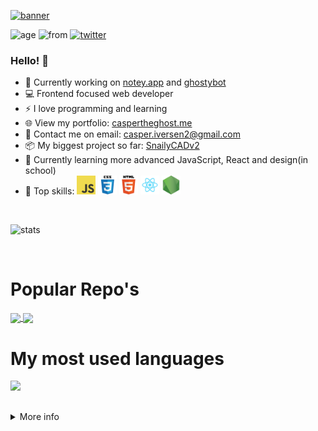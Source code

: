 [![banner](https://raw.githubusercontent.com/Dev-CasperTheGhost/Dev-CasperTheGhost/master/images/BannerImg.svg)](https://caspertheghost.me)

![age](https://img.shields.io/badge/Age-15-blue?style=for-the-badge) ![from](https://img.shields.io/badge/from-belgium-red?style=for-the-badge) [![twitter](https://img.shields.io/badge/-casper124578-1DA1F2?logo=Twitter&logoColor=white&link=https://twitter.com/casper124578&style=for-the-badge)](https://twitter.com/casper124578)

### Hello! 👋

- 💪 Currently working on [notey.app](https://github.com/Dev-CasperTheGhost/notey.app) and [ghostybot](https://github.com/Dev-CasperTheGhost/ghostybot)
- 💻 Frontend focused web developer
- ⚡ I love programming and learning
- 🌐 View my portfolio: [caspertheghost.me](https://caspertheghost.me/)
- 📧 Contact me on email: [casper.iversen2@gmail.com](mailto:casper.iversen2@gmail.com)
- 📦 My biggest project so far: [SnailyCADv2](https://github.com/Dev-CasperTheGhost/snaily-cadv2)
- 🏫 Currently learning more advanced JavaScript, React and design(in school)
- 🌱 Top skills:
  <code><img height="30" src="https://raw.githubusercontent.com/github/explore/80688e429a7d4ef2fca1e82350fe8e3517d3494d/topics/javascript/javascript.png"></code>
  <code><img height="30" src="https://raw.githubusercontent.com/github/explore/80688e429a7d4ef2fca1e82350fe8e3517d3494d/topics/css/css.png"></code>
  <code><img height="30" src="https://raw.githubusercontent.com/github/explore/5c058a388828bb5fde0bcafd4bc867b5bb3f26f3/topics/html/html.png"></code>
  <code><img height="30" src="https://raw.githubusercontent.com/github/explore/80688e429a7d4ef2fca1e82350fe8e3517d3494d/topics/react/react.png"></code>
  <code><img height="30" src="https://raw.githubusercontent.com/github/explore/80688e429a7d4ef2fca1e82350fe8e3517d3494d/topics/nodejs/nodejs.png"></code>

<br />

![stats](https://github-readme-stats-nu-green.vercel.app/api/?username=dev-caspertheghost&show_owner=false&show_icons=true&title_color=ddd&text_color=bbb&bg_color=151515&hide_border=true&hide_rank=true&count_private=true&include_all_commits=true)

<br />

<h1>Popular Repo's</h1>
<a href="https://github.com/dev-caspertheghost/react-timeline">
  <img align="center" src="https://github-readme-stats-nu-green.vercel.app/api/pin?username=dev-caspertheghost&repo=react-timeline&title_color=ddd&icon_color=4c71f2&text_color=bbb&bg_color=151515" />
</a>

<a href="https://github.com/dev-caspertheghost/ghostybot">
  <img align="center" src="https://github-readme-stats-nu-green.vercel.app/api/pin?username=dev-caspertheghost&repo=ghostybot&title_color=ddd&icon_color=4c71f2&text_color=bbb&bg_color=151515" />
</a>

<br />

<h1>My most used languages</h1>
<img src="https://github-readme-stats-nu-green.vercel.app/api/top-langs/?username=dev-caspertheghost&layout=compact&theme=dark&hide=lua,dart&hide_title=true" />

<br />

##

<details align="left">
  <summary>More info</summary>

<details>
  
  
  <summary>Other apps</summary>

| name                      | link                                                                   |
| :------------------------ | :--------------------------------------------------------------------- |
| Windows terminal          | <https://github.com/microsoft/terminal>                                |
| Windows Powertoys    | <https://github.com/microsoft/powertoys> |
| Visual studio code     | <https://code.visualstudio.com>              |
| Figma         | <https://figma.com>    |
| Postman         | <https://postman.com>                                               |
| Discord        | <https://discord.com>                                           |
</details>


<details>
  <summary>Firefox Extensions</summary>

| name                      | link                                                                   |
| :------------------------ | :--------------------------------------------------------------------- |
| Styles (for gh dark mode) | <https://github.com/openstyles/stylus>                                 |
| Colorpick eyedroper       | <https://addons.mozilla.org/en-US/firefox/addon/colorpick-eyedropper/> |
| Decentraleyes             | <https://addons.mozilla.org/firefox/addon/decentraleyes/>              |
| Cookie AutoDelete         | <https://addons.mozilla.org/en-US/firefox/addon/cookie-autodelete/>    |
| DuckDuckGo                | <https://duckduckgo.com>                                               |
| Privacy Badger            | <https://privacybadger.org/>                                           |
| github-vscode-icons       | <https://github.com/dderevjanik/github-vscode-icons>                   |
| React Developer Tools     | <https://addons.mozilla.org/en-US/firefox/addon/react-devtools/>       |
| Redux DevTools            | <https://addons.mozilla.org/en-US/firefox/addon/reduxdevtools/>        |
</details>

<details>
  <summary>Visual studio code Extensions</summary>

| name                                          | link                                                                                         |
| :-------------------------------------------- | :------------------------------------------------------------------------------------------- |
| Auto rename tag                               | <https://marketplace.visualstudio.com/items?itemName=formulahendry.auto-rename-tag>          |
| better comments                               | <https://marketplace.visualstudio.com/items?itemName=aaron-bond.better-comments>             |
| Bracket par colorizer                         | <https://marketplace.visualstudio.com/items?itemName=CoenraadS.bracket-pair-colorizer>       |
| Code spell checker                            | <https://marketplace.visualstudio.com/items?itemName=streetsidesoftware.code-spell-checker>  |
| CSS Peek                                      | <https://marketplace.visualstudio.com/items?itemName=pranaygp.vscode-css-peek>               |
| Discord presence                              | <https://marketplace.visualstudio.com/items?itemName=icrawl.discord-vscode>                  |
| docker                                        | <https://marketplace.visualstudio.com/items?itemName=ms-azuretools.vscode-docker>            |
| Error Lens                                    | <https://marketplace.visualstudio.com/items?itemName=usernamehw.errorlens>                   |
| ES7 React/Redux/GraphQL/React-Native snippets | <https://marketplace.visualstudio.com/items?itemName=dsznajder.es7-react-js-snippets>        |
| ESLint                                        | <https://marketplace.visualstudio.com/items?itemName=dbaeumer.vscode-eslint>                 |
| GitHub theme                                  | <https://marketplace.visualstudio.com/items?itemName=GitHub.github-vscode-theme>             |
| GitHub pull requests and issues               | <https://marketplace.visualstudio.com/items?itemName=GitHub.vscode-pull-request-github>      |
| GitLens                                       | <https://marketplace.visualstudio.com/items?itemName=eamodio.gitlens>                        |
| IntelliSense for CSS classnames in HTML       | <https://marketplace.visualstudio.com/items?itemName=Zignd.html-css-class-completion>        |
| JavaScript ES6 code snippets                  | <https://marketplace.visualstudio.com/items?itemName=xabikos.JavaScriptSnippets>             |
| Live Server                                   | <https://marketplace.visualstudio.com/items?itemName=ritwickdey.LiveServer>                  |
| Markdown Preview Github Styling               | <https://marketplace.visualstudio.com/items?itemName=bierner.markdown-preview-github-styles> |
| Material Icon Theme                           | <https://marketplace.visualstudio.com/items?itemName=PKief.material-icon-theme>              |
| npm                                           | <https://marketplace.visualstudio.com/items?itemName=eg2.vscode-npm-script>                  |
| Prettier                                      | <https://marketplace.visualstudio.com/items?itemName=esbenp.prettier-vscode>                 |
| Remote - WSL                                  | <https://marketplace.visualstudio.com/items?itemName=ms-vscode-remote.remote-wsl>            |
| Rest Client                                   | <https://marketplace.visualstudio.com/items?itemName=humao.rest-client>                      |
| Simple React Snippets                         | <https://marketplace.visualstudio.com/items?itemName=burkeholland.simple-react-snippets>     |
| WakaTime                                      | <https://marketplace.visualstudio.com/items?itemName=WakaTime.vscode-wakatime>               |
</details>

</details>
